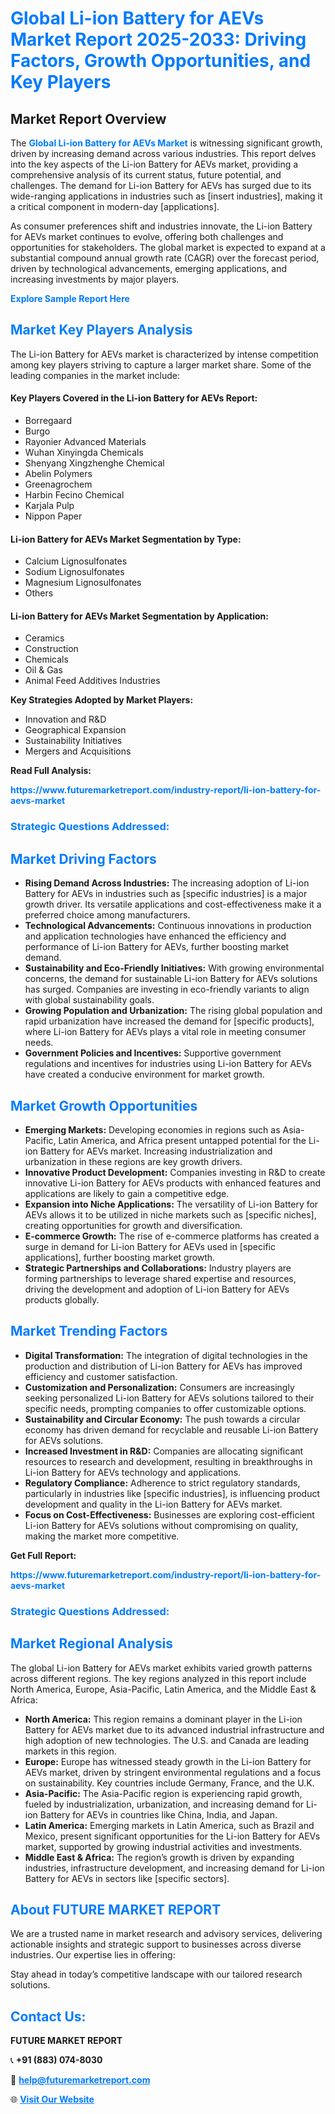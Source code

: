 <h1 style="color: #007BFF;">Global Li-ion Battery for AEVs Market Report 2025-2033: Driving Factors, Growth Opportunities, and Key Players</h1>

<section id="overview">
<h2>Market Report Overview</h2>
<p>The <a href="https://www.futuremarketreport.com/industry-report/li-ion-battery-for-aevs-market" style="color: #007BFF; text-decoration: none;"><strong>Global Li-ion Battery for AEVs Market</strong></a> is witnessing significant growth, driven by increasing demand across various industries. This report delves into the key aspects of the Li-ion Battery for AEVs market, providing a comprehensive analysis of its current status, future potential, and challenges. The demand for Li-ion Battery for AEVs has surged due to its wide-ranging applications in industries such as [insert industries], making it a critical component in modern-day [applications].</p>
<p>As consumer preferences shift and industries innovate, the Li-ion Battery for AEVs market continues to evolve, offering both challenges and opportunities for stakeholders. The global market is expected to expand at a substantial compound annual growth rate (CAGR) over the forecast period, driven by technological advancements, emerging applications, and increasing investments by major players.</p>
</section>

<section id="overview">
<p><a href="https://www.futuremarketreport.com/request-sample/reportId=34782" style="color: #007BFF; text-decoration: none;"><strong>Explore Sample Report Here</strong></a></p>
</section>

<section id="key-players">
<h2 style="color: #007BFF;">Market Key Players Analysis</h2>
<p>The Li-ion Battery for AEVs market is characterized by intense competition among key players striving to capture a larger market share. Some of the leading companies in the market include:</p>
<h4>Key Players Covered in the Li-ion Battery for AEVs Report:</h4>
<ul><li>Borregaard</li><li>Burgo</li><li>Rayonier Advanced Materials</li><li>Wuhan Xinyingda Chemicals</li><li>Shenyang Xingzhenghe Chemical</li><li>Abelin Polymers</li><li>Greenagrochem</li><li>Harbin Fecino Chemical</li><li>Karjala Pulp</li><li>Nippon Paper</li></ul>
<h4>Li-ion Battery for AEVs Market Segmentation by Type:</h4>
<ul><li>Calcium Lignosulfonates</li><li>Sodium Lignosulfonates</li><li>Magnesium Lignosulfonates</li><li>Others</li></ul>

<h4>Li-ion Battery for AEVs Market Segmentation by Application:</h4>
<ul><li>Ceramics</li><li>Construction</li><li>Chemicals</li><li>Oil &amp; Gas</li><li>Animal Feed Additives Industries</li></ul>
<p><strong>Key Strategies Adopted by Market Players:</strong></p>
<ul>
<li>Innovation and R&D</li>
<li>Geographical Expansion</li>
<li>Sustainability Initiatives</li>
<li>Mergers and Acquisitions</li>
</ul>
</section>

<section>
<p><strong>Read Full Analysis: </strong></p><a href="https://www.futuremarketreport.com/industry-report/li-ion-battery-for-aevs-market" style="color: #007BFF; text-decoration: none;"><strong>https://www.futuremarketreport.com/industry-report/li-ion-battery-for-aevs-market</strong></a>
<h3 style="color: #007BFF;">Strategic Questions Addressed:</h3>
</section>

<section id="driving-factors">
<h2 style="color: #007BFF;">Market Driving Factors</h2>
<ul>
<li><strong>Rising Demand Across Industries:</strong> The increasing adoption of Li-ion Battery for AEVs in industries such as [specific industries] is a major growth driver. Its versatile applications and cost-effectiveness make it a preferred choice among manufacturers.</li>
<li><strong>Technological Advancements:</strong> Continuous innovations in production and application technologies have enhanced the efficiency and performance of Li-ion Battery for AEVs, further boosting market demand.</li>
<li><strong>Sustainability and Eco-Friendly Initiatives:</strong> With growing environmental concerns, the demand for sustainable Li-ion Battery for AEVs solutions has surged. Companies are investing in eco-friendly variants to align with global sustainability goals.</li>
<li><strong>Growing Population and Urbanization:</strong> The rising global population and rapid urbanization have increased the demand for [specific products], where Li-ion Battery for AEVs plays a vital role in meeting consumer needs.</li>
<li><strong>Government Policies and Incentives:</strong> Supportive government regulations and incentives for industries using Li-ion Battery for AEVs have created a conducive environment for market growth.</li>
</ul>
</section>

<section id="growth-opportunities">
<h2 style="color: #007BFF;">Market Growth Opportunities</h2>
<ul>
<li><strong>Emerging Markets:</strong> Developing economies in regions such as Asia-Pacific, Latin America, and Africa present untapped potential for the Li-ion Battery for AEVs market. Increasing industrialization and urbanization in these regions are key growth drivers.</li>
<li><strong>Innovative Product Development:</strong> Companies investing in R&D to create innovative Li-ion Battery for AEVs products with enhanced features and applications are likely to gain a competitive edge.</li>
<li><strong>Expansion into Niche Applications:</strong> The versatility of Li-ion Battery for AEVs allows it to be utilized in niche markets such as [specific niches], creating opportunities for growth and diversification.</li>
<li><strong>E-commerce Growth:</strong> The rise of e-commerce platforms has created a surge in demand for Li-ion Battery for AEVs used in [specific applications], further boosting market growth.</li>
<li><strong>Strategic Partnerships and Collaborations:</strong> Industry players are forming partnerships to leverage shared expertise and resources, driving the development and adoption of Li-ion Battery for AEVs products globally.</li>
</ul>
</section>

<section id="trending-factors">
<h2 style="color: #007BFF;">Market Trending Factors</h2>
<ul>
<li><strong>Digital Transformation:</strong> The integration of digital technologies in the production and distribution of Li-ion Battery for AEVs has improved efficiency and customer satisfaction.</li>
<li><strong>Customization and Personalization:</strong> Consumers are increasingly seeking personalized Li-ion Battery for AEVs solutions tailored to their specific needs, prompting companies to offer customizable options.</li>
<li><strong>Sustainability and Circular Economy:</strong> The push towards a circular economy has driven demand for recyclable and reusable Li-ion Battery for AEVs solutions.</li>
<li><strong>Increased Investment in R&D:</strong> Companies are allocating significant resources to research and development, resulting in breakthroughs in Li-ion Battery for AEVs technology and applications.</li>
<li><strong>Regulatory Compliance:</strong> Adherence to strict regulatory standards, particularly in industries like [specific industries], is influencing product development and quality in the Li-ion Battery for AEVs market.</li>
<li><strong>Focus on Cost-Effectiveness:</strong> Businesses are exploring cost-efficient Li-ion Battery for AEVs solutions without compromising on quality, making the market more competitive.</li>
</ul>
</section>

<section>
<p><strong>Get Full Report: </strong></p><a href="https://www.futuremarketreport.com/industry-report/li-ion-battery-for-aevs-market" style="color: #007BFF; text-decoration: none;"><strong>https://www.futuremarketreport.com/industry-report/li-ion-battery-for-aevs-market</strong></a>
<h3 style="color: #007BFF;">Strategic Questions Addressed:</h3>
</section>


<section id="regional-analysis">
<h2 style="color: #007BFF;">Market Regional Analysis</h2>
<p>The global Li-ion Battery for AEVs market exhibits varied growth patterns across different regions. The key regions analyzed in this report include North America, Europe, Asia-Pacific, Latin America, and the Middle East & Africa:</p>
<ul>
<li><strong>North America:</strong> This region remains a dominant player in the Li-ion Battery for AEVs market due to its advanced industrial infrastructure and high adoption of new technologies. The U.S. and Canada are leading markets in this region.</li>
<li><strong>Europe:</strong> Europe has witnessed steady growth in the Li-ion Battery for AEVs market, driven by stringent environmental regulations and a focus on sustainability. Key countries include Germany, France, and the U.K.</li>
<li><strong>Asia-Pacific:</strong> The Asia-Pacific region is experiencing rapid growth, fueled by industrialization, urbanization, and increasing demand for Li-ion Battery for AEVs in countries like China, India, and Japan.</li>
<li><strong>Latin America:</strong> Emerging markets in Latin America, such as Brazil and Mexico, present significant opportunities for the Li-ion Battery for AEVs market, supported by growing industrial activities and investments.</li>
<li><strong>Middle East & Africa:</strong> The region’s growth is driven by expanding industries, infrastructure development, and increasing demand for Li-ion Battery for AEVs in sectors like [specific sectors].</li>
</ul>
</section>

<footer>
<h2 style="color: #007BFF;">About FUTURE MARKET REPORT</h2>
<p>We are a trusted name in market research and advisory services, delivering actionable insights and strategic support to businesses across diverse industries. Our expertise lies in offering:</p>

<p>Stay ahead in today’s competitive landscape with our tailored research solutions.</p>

<h2 style="color: #007BFF;">Contact Us:</h2>
<p><strong>FUTURE MARKET REPORT</strong></p>
<p>📞 <strong>+91 (883) 074-8030</strong></p>
<p>📧 <strong><a href="mailto:help@futuremarketreport.com" style="color: #007BFF;">help@futuremarketreport.com</a></strong></p>
<p>🌐 <strong><a href="https://www.futuremarketreport.com/" style="color: #007BFF;">Visit Our Website</a></strong></p>
</footer>